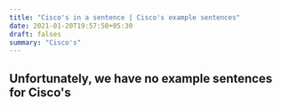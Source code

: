 ```yaml
---
title: "Cisco's in a sentence | Cisco's example sentences"
date: 2021-01-20T19:57:50+05:30
draft: falses
summary: "Cisco's"
---
```

## Unfortunately, we have no example sentences for Cisco's                 
